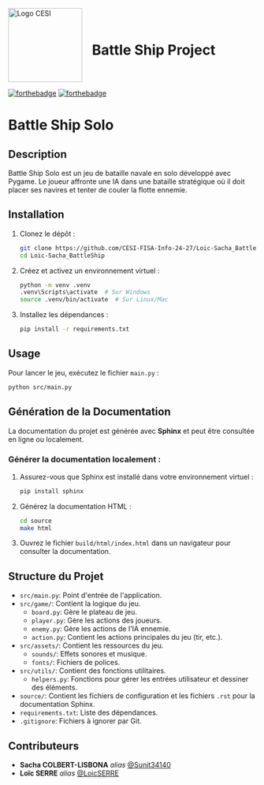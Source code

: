<div style="display: flex; align-items: center;">
  <img src="https://encrypted-tbn0.gstatic.com/images?q=tbn:ANd9GcSi6jTh-1egIrH6NTX0RgA9ayAWr_Dsq1fE0w&s" alt="Logo CESI" width="150" style="margin-right: 20px;"/>
  <h1>Battle Ship Project</h1>
</div>

[![forthebadge](http://forthebadge.com/images/badges/built-with-love.svg)](http://forthebadge.com) [![forthebadge](http://forthebadge.com/images/badges/powered-by-electricity.svg)](http://forthebadge.com)

# Battle Ship Solo

## Description

Battle Ship Solo est un jeu de bataille navale en solo développé avec Pygame. Le joueur affronte une IA dans une bataille stratégique où il doit placer ses navires et tenter de couler la flotte ennemie.

## Installation

1. Clonez le dépôt :

   ```bash
   git clone https://github.com/CESI-FISA-Info-24-27/Loic-Sacha_BattleShip
   cd Loic-Sacha_BattleShip
   ```
2. Créez et activez un environnement virtuel :

   ```bash
   python -m venv .venv
   .venv\Scripts\activate  # Sur Windows
   source .venv/bin/activate  # Sur Linux/Mac
   ```
3. Installez les dépendances :

   ```bash
   pip install -r requirements.txt
   ```

## Usage

Pour lancer le jeu, exécutez le fichier `main.py` :

```bash
python src/main.py
```

## Génération de la Documentation

La documentation du projet est générée avec **Sphinx** et peut être consultée en ligne ou localement.

### Générer la documentation localement :

1. Assurez-vous que Sphinx est installé dans votre environnement virtuel :

   ```bash
   pip install sphinx
   ```
2. Générez la documentation HTML :

   ```bash
   cd source
   make html
   ```
3. Ouvrez le fichier `build/html/index.html` dans un navigateur pour consulter la documentation.

## Structure du Projet

- `src/main.py`: Point d'entrée de l'application.
- `src/game/`: Contient la logique du jeu.
  - `board.py`: Gère le plateau de jeu.
  - `player.py`: Gère les actions des joueurs.
  - `enemy.py`: Gère les actions de l'IA ennemie.
  - `action.py`: Contient les actions principales du jeu (tir, etc.).
- `src/assets/`: Contient les ressources du jeu.
  - `sounds/`: Effets sonores et musique.
  - `fonts/`: Fichiers de polices.
- `src/utils/`: Contient des fonctions utilitaires.
  - `helpers.py`: Fonctions pour gérer les entrées utilisateur et dessiner des éléments.
- `source/`: Contient les fichiers de configuration et les fichiers `.rst` pour la documentation Sphinx.
- `requirements.txt`: Liste des dépendances.
- `.gitignore`: Fichiers à ignorer par Git.

## Contributeurs

* **Sacha COLBERT-LISBONA** _alias_ [@Sunit34140](https://github.com/Sunit34140)
* **Loïc SERRE** _alias_ [@LoicSERRE](https://github.com/LoicSERRE)
